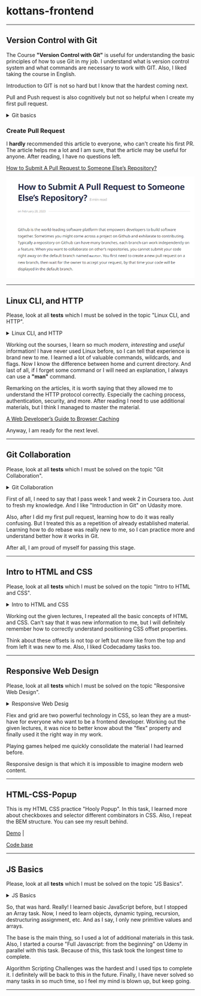 # kottans-frontend
___

## Version Control with Git

The Course **"Version Control with Git"** is useful for understanding the basic principles of how to use Git in my job. I understand what is version control system and what commands are necessary to work with GIT. Also, I liked taking the course in English. 

Introduction to GIT is not so hard but I know that the hardest coming next.

Pull and Push request is also cognitively but not so helpful when I create my first pull request.

<details> 
 <summary>Git basics</summary> 
  
 ![Version Control with Git](Git%20Basics/git-done.png)
 ![Git Introduction](Git%20Basics/git%20intro.png)
 ![Pull and Push](Git%20Basics/pull_push.png) 
  
 </details>

### Create Pull Request

I **hardly** recommended this article to everyone, who can't create his first PR. The article helps me a lot and I am sure, that the article may be useful for anyone. After reading, I have no questions left. 

[How to Submit A Pull Request to Someone Else’s Repository?](https://learntocodetogether.com/create-your-first-pull-request/)

![The article](https://github.com/YuliiaDikun/kottans-frontend/blob/main/Git%20Basics/PR.png)

___

## Linux CLI, and HTTP

Please, look at all **tests** which I must be solved in the topic "Linux CLI, and HTTP". 

<details> 
 <summary>Linux CLI, and HTTP</summary> 
  
 ![Quiz 1](task_linux_cli/Quiz_number_1.png) 
 ![Quiz 2](task_linux_cli/Quiz_number_2.png) 
 ![Quiz 3](task_linux_cli/Quiz_number_3.png) 
 ![Quiz 4](task_linux_cli/Quiz_number_4.png) 
  
 </details>

Working out the sourses, I learn so much *modern*, *interesting* and *useful* information! I have never used Linux before, so I can tell that experience is brand new to me. I learned a lot of valuable commands, wildcards, and flags. Now I know the difference between home and current directory. And last of all, if I forget some command or I will need an explanation, I always can use a **"man"** command.

Remarking on the articles, it is worth saying that they allowed me to understand the HTTP protocol correctly. Especially the caching process, authentication, security, and more. After reading I need to use additional materials, but I think I managed to master the material. 

[A Web Developer’s Guide to Browser Caching](https://medium.com/@codebyamir/a-web-developers-guide-to-browser-caching-cc41f3b73e7c)

Anyway, I am ready for the next level.

___

## Git Collaboration

Please, look at all **tests** which I must be solved on the topic "Git Collaboration".

<details> 
 <summary>Git Collaboration</summary> 
  
 ![Basic](task_git_collaboration/learn-git-1.png) 
 ![Pull&Push](task_git_collaboration/learn-git-2.png) 
 ![Week_3](task_git_collaboration/module_3.png) 
 ![Week_4](task_git_collaboration/Module_4.png)
  
 </details>

 First of all, I need to say that I pass week 1 and week 2 in Coursera too. Just to fresh my knowledge. And I like "Introduction in Git" on Udasity more. 

Also, after I did my first pull request, learning how to do it was really confusing. But I treated this as a repetition of already established material. 
Learning how to do rebase was really new to me, so I can practice more and understand better how it works in Git. 

After all, I am proud of myself for passing this stage.

___

## Intro to HTML and CSS

Please, look at all **tests** which I must be solved on the topic "Intro to HTML and CSS".

<details> 
 <summary>Intro to HTML and CSS</summary> 
  
 ![week1](task_html_css_intro/week_1.png) 
 ![week2](task_html_css_intro/week_2.png) 
 ![codecadamy](task_html_css_intro/codecadamy.png)  
  
 </details>

Working out the given lectures, I repeated all the basic concepts of HTML and CSS. Can't say that it was new information to me, but I will definitely remember how to correctly understand positioning CSS offset properties.

Think about these offsets is not top or left but more like from the top and from left it was new to me.
Also, I liked Codecadamy tasks too.  

___

## Responsive Web Design

Please, look at all **tests** which I must be solved on the topic "Responsive Web Design".

<details> 
 <summary>Responsive Web Desig</summary> 
  
 ![flexbox-froggy](task_responsive_web_design/flexbox_froggy.png) 
 ![grid-garden](task_responsive_web_design/grid-garden.png)  
  
 </details>

Flex and grid are two powerful technology in CSS, so lean they are a must-have for everyone who want to be a frontend developer.
Working out the given lectures, it was nice to better know about the "flex" property and finally used it the right way in my work. 

Playing games helped me quickly consolidate the material I had learned before. 

Responsive design is that which it is impossible to imagine modern web content. 

___

## HTML-CSS-Popup

This is my HTML CSS practice "Hooly Popup". In this task, I learned more about checkboxes and selector different combinators in CSS. Also, I repeat the BEM structure. You can see my result behind.

[Demo](https://yuliiadikun.github.io/Popup/) |

[Code base](https://github.com/YuliiaDikun/Popup)

___

## JS Basics

Please, look at all **tests** which I must be solved on the topic "JS Basics".

<details> 
 <summary>JS Basics</summary> 
  
 ![coursera](task_js_basics/coursera.png) 
 ![freecodecamp_1](task_js_basics/freecadecamp_1.png)  
 ![freecodecamp_2](task_js_basics/freecodecamp_2.png)
 ![freecodecamp_3](task_js_basics/freecodecamp_3.png)
  
 </details>

So, that was hard. Really! I learned basic JavaScript before, but I stopped an Array task. Now, I need to learn objects, dynamic typing, recursion, destructuring assignment, etc.  And as I say, I only new primitive values and arrays. 

The base is the main thing, so I used a lot of additional materials in this task. Also, I started a course "Full Javascript: from the beginning" on Udemy in parallel with this task. Because of this, this task took the longest time to complete. 

Algorithm Scripting Challenges was the hardest and I used tips to complete it. I definitely will be back to this in the future.
Finally, I have never solved so many tasks in so much time, so I feel my mind is blown up, but keep going. 

___